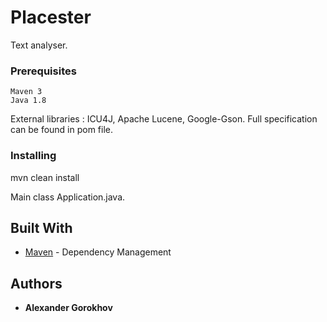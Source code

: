 # Placester

Text analyser.


### Prerequisites

```
Maven 3
Java 1.8
```
External libraries : ICU4J, Apache Lucene, Google-Gson. Full specification can be found in pom file.

### Installing

mvn clean install

Main class Application.java.

## Built With

* [Maven](https://maven.apache.org/) - Dependency Management

## Authors

* **Alexander Gorokhov**



